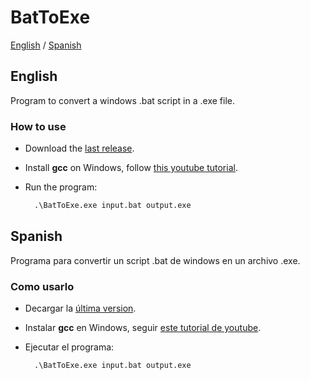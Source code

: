 # BatToExe
[English](#english) / [Spanish](#spanish)

## English [](#english)
Program to convert a windows .bat script in a .exe file.

### How to use
* Download the [last release](https://github.com/AngelCen14/BatToExe/releases).
* Install **gcc** on Windows, follow [this youtube tutorial](https://www.youtube.com/watch?v=k6juv3mIr9o&t=55s).
* Run the program:

    ```bat
      .\BatToExe.exe input.bat output.exe
    ```


## Spanish [](#spanish)
Programa para convertir un script .bat de windows en un archivo .exe.

### Como usarlo
* Decargar la [última version](https://github.com/AngelCen14/BatToExe/releases).
* Instalar **gcc** en Windows, seguir [este tutorial de youtube](https://www.youtube.com/watch?v=k6juv3mIr9o&t=55s).
* Ejecutar el programa:

    ```bat
      .\BatToExe.exe input.bat output.exe
    ```
